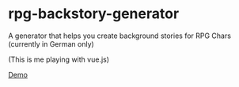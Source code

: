 # rpg-backstory-generator

A generator that helps you create background stories for RPG Chars (currently in German only)

(This is me playing with vue.js)

[Demo](http://gruenewuerfel.de/tools/)

